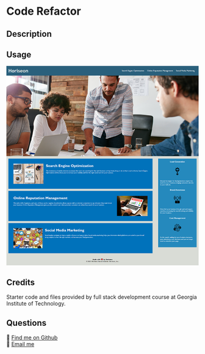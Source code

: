 # Code Refactor

## Description
## Usage
![Application screenchot](/screenshot.png)
## Credits
Starter code and files provided by full stack development course at Georgia Institute of Technology.
## Questions
🌲 [Find me on Github](https://github.com/hr-ivey)  
🌲 [Email me](mailto:haleyrivey@gmail.com)
